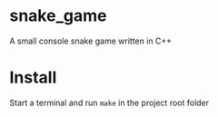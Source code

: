 # snake_game
A small console snake game written in C++

# Install
Start a terminal and run `make` in the project root folder
